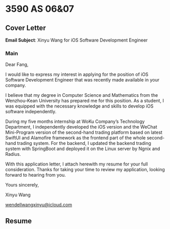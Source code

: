 # 3590 AS 06&07

## Cover Letter

**Email Subject**: Xinyu Wang for iOS Software Development Engineer

### Main

Dear Fang,

I would like to express my interest in applying for the position of iOS Software Development Engineer that was recently made available in your company.

I believe that my degree in Computer Science and Mathematics from the Wenzhou-Kean University has prepared me for this position. As a student, I was equipped with the necessary knowledge and skills to develop iOS software independently.

During my five months internship at WoKu Company’s Technology Department, I independently developed the iOS version and the WeChat Mini-Program version of the second-hand trading platform based on latest SwiftUI and Alamofire framework as the frontend part of the whole second-hand trading system. For the backend, I updated the backend trading system with SpringBoot and deployed it on the Linux server by Ngnix and Radius.

With this application letter, I attach herewith my resume for your full consideration. Thanks for taking your time to review my application, looking forward to hearing from you.

Yours sincerely,

Xinyu Wang

wendellwangxinyu@icloud.com

## Resume